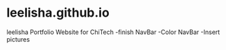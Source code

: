 # leelisha.github.io
leelisha Portfolio Website for ChiTech
-finish NavBar 
-Color NavBar
-Insert pictures

